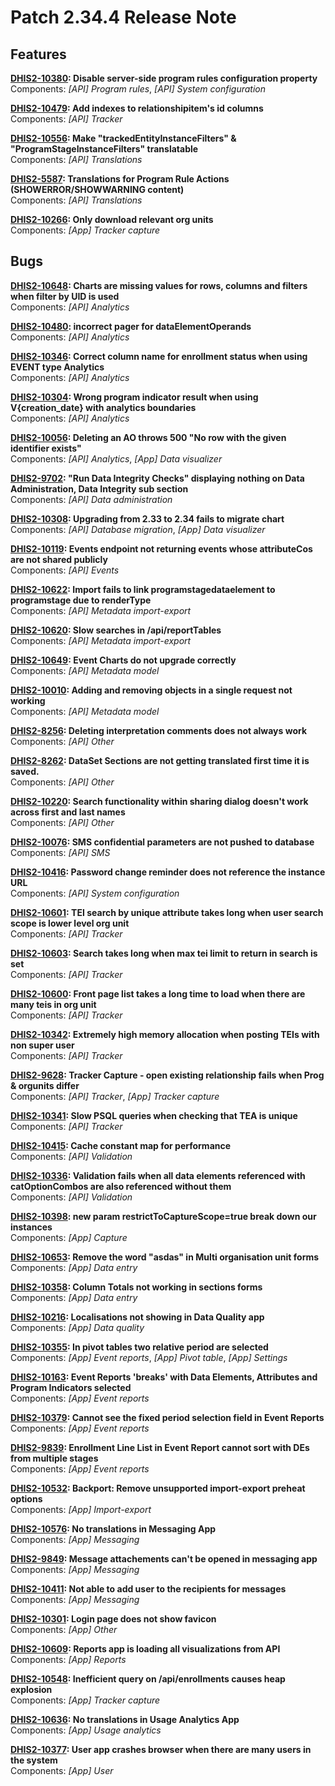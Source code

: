 # Patch 2.34.4 Release Note

## Features

**[DHIS2-10380](https://jira.dhis2.org/browse/DHIS2-10380): Disable server-side program rules configuration property**  
Components: _[API] Program rules_, _[API] System configuration_  

**[DHIS2-10479](https://jira.dhis2.org/browse/DHIS2-10479): Add indexes to relationshipitem's id columns**  
Components: _[API] Tracker_  

**[DHIS2-10556](https://jira.dhis2.org/browse/DHIS2-10556): Make "trackedEntityInstanceFilters" & "ProgramStageInstanceFilters" translatable**  
Components: _[API] Translations_

**[DHIS2-5587](https://jira.dhis2.org/browse/DHIS2-5587): Translations for Program Rule Actions (SHOWERROR/SHOWWARNING content)**  
Components: _[API] Translations_  

**[DHIS2-10266](https://jira.dhis2.org/browse/DHIS2-10266): Only download relevant org units**  
Components: _[App] Tracker capture_

## Bugs

**[DHIS2-10648](https://jira.dhis2.org/browse/DHIS2-10648): Charts are missing values for rows, columns and filters when filter by UID is used**  
Components: _[API] Analytics_

**[DHIS2-10480](https://jira.dhis2.org/browse/DHIS2-10480): incorrect pager for dataElementOperands**  
Components: _[API] Analytics_

**[DHIS2-10346](https://jira.dhis2.org/browse/DHIS2-10346): Correct column name for enrollment status when using EVENT type Analytics**  
Components: _[API] Analytics_

**[DHIS2-10304](https://jira.dhis2.org/browse/DHIS2-10304): Wrong program indicator result when using V{creation_date} with analytics boundaries**  
Components: _[API] Analytics_

**[DHIS2-10056](https://jira.dhis2.org/browse/DHIS2-10056): Deleting an AO throws 500 "No row with the given identifier exists"**  
Components: _[API] Analytics_, _[App] Data visualizer_

**[DHIS2-9702](https://jira.dhis2.org/browse/DHIS2-9702):  "Run Data Integrity Checks" displaying nothing on Data Administration, Data Integrity sub section**  
Components: _[API] Data administration_

**[DHIS2-10308](https://jira.dhis2.org/browse/DHIS2-10308): Upgrading from 2.33 to 2.34 fails to migrate chart**  
Components: _[API] Database migration_, _[App] Data visualizer_  

**[DHIS2-10119](https://jira.dhis2.org/browse/DHIS2-10119): Events endpoint not returning events whose attributeCos are not shared publicly**  
Components: _[API] Events_

**[DHIS2-10622](https://jira.dhis2.org/browse/DHIS2-10622): Import fails to link programstagedataelement to programstage due to renderType**  
Components: _[API] Metadata import-export_

**[DHIS2-10620](https://jira.dhis2.org/browse/DHIS2-10620): Slow searches in /api/reportTables**  
Components: _[API] Metadata import-export_

**[DHIS2-10649](https://jira.dhis2.org/browse/DHIS2-10649): Event Charts do not upgrade correctly**  
Components: _[API] Metadata model_  

**[DHIS2-10010](https://jira.dhis2.org/browse/DHIS2-10010): Adding and removing objects in a single request not working**  
Components: _[API] Metadata model_

**[DHIS2-8256](https://jira.dhis2.org/browse/DHIS2-8256): Deleting interpretation comments does not always work**  
Components: _[API] Other_  

**[DHIS2-8262](https://jira.dhis2.org/browse/DHIS2-8262): DataSet Sections are not getting translated first time it is saved.**  
Components: _[API] Other_

**[DHIS2-10220](https://jira.dhis2.org/browse/DHIS2-10220): Search functionality within sharing dialog doesn't work across first and last names**  
Components: _[API] Other_

**[DHIS2-10076](https://jira.dhis2.org/browse/DHIS2-10076): SMS confidential parameters are not pushed to database**  
Components: _[API] SMS_

**[DHIS2-10416](https://jira.dhis2.org/browse/DHIS2-10416): Password change reminder does not reference the instance URL**  
Components: _[API] System configuration_

**[DHIS2-10601](https://jira.dhis2.org/browse/DHIS2-10601): TEI search by unique attribute takes long when user search scope is lower level org unit**  
Components: _[API] Tracker_  

**[DHIS2-10603](https://jira.dhis2.org/browse/DHIS2-10603): Search takes long when max tei limit to return in search is set**  
Components: _[API] Tracker_  

**[DHIS2-10600](https://jira.dhis2.org/browse/DHIS2-10600): Front page list takes a long time to load when there are many teis in org unit**  
Components: _[API] Tracker_  

**[DHIS2-10342](https://jira.dhis2.org/browse/DHIS2-10342): Extremely high memory allocation when posting TEIs with non super user**  
Components: _[API] Tracker_

**[DHIS2-9628](https://jira.dhis2.org/browse/DHIS2-9628): Tracker Capture - open existing relationship fails when Prog & orgunits differ**  
Components: _[API] Tracker_, _[App] Tracker capture_

**[DHIS2-10341](https://jira.dhis2.org/browse/DHIS2-10341): Slow PSQL queries when checking that TEA is unique**  
Components: _[API] Tracker_

**[DHIS2-10415](https://jira.dhis2.org/browse/DHIS2-10415): Cache constant map for performance**  
Components: _[API] Validation_  

**[DHIS2-10336](https://jira.dhis2.org/browse/DHIS2-10336): Validation fails when all data elements referenced with catOptionCombos are also referenced without them**  
Components: _[API] Validation_

**[DHIS2-10398](https://jira.dhis2.org/browse/DHIS2-10398): new param restrictToCaptureScope=true break down our instances**  
Components: _[App] Capture_

**[DHIS2-10653](https://jira.dhis2.org/browse/DHIS2-10653): Remove the word "asdas" in Multi organisation unit forms**  
Components: _[App] Data entry_

**[DHIS2-10358](https://jira.dhis2.org/browse/DHIS2-10358): Column Totals not working in sections forms**  
Components: _[App] Data entry_

**[DHIS2-10216](https://jira.dhis2.org/browse/DHIS2-10216): Localisations not showing in Data Quality app**  
Components: _[App] Data quality_  

**[DHIS2-10355](https://jira.dhis2.org/browse/DHIS2-10355): In pivot tables two relative period are selected**  
Components: _[App] Event reports_, _[App] Pivot table_, _[App] Settings_

**[DHIS2-10163](https://jira.dhis2.org/browse/DHIS2-10163): Event Reports 'breaks' with Data Elements, Attributes and Program Indicators selected**  
Components: _[App] Event reports_

**[DHIS2-10379](https://jira.dhis2.org/browse/DHIS2-10379): Cannot see the fixed period selection field in Event Reports**  
Components: _[App] Event reports_  

**[DHIS2-9839](https://jira.dhis2.org/browse/DHIS2-9839): Enrollment Line List in Event Report cannot sort with DEs from multiple stages**  
Components: _[App] Event reports_

**[DHIS2-10532](https://jira.dhis2.org/browse/DHIS2-10532): Backport: Remove unsupported import-export preheat options**  
Components: _[App] Import-export_  

**[DHIS2-10576](https://jira.dhis2.org/browse/DHIS2-10576): No translations in Messaging App**  
Components: _[App] Messaging_

**[DHIS2-9849](https://jira.dhis2.org/browse/DHIS2-9849): Message attachements can't be opened in messaging app**  
Components: _[App] Messaging_

**[DHIS2-10411](https://jira.dhis2.org/browse/DHIS2-10411): Not able to add user to the recipients for messages**  
Components: _[App] Messaging_

**[DHIS2-10301](https://jira.dhis2.org/browse/DHIS2-10301): Login page does not show favicon**  
Components: _[App] Other_

**[DHIS2-10609](https://jira.dhis2.org/browse/DHIS2-10609): Reports app is loading all visualizations from API**  
Components: _[App] Reports_  

**[DHIS2-10548](https://jira.dhis2.org/browse/DHIS2-10548): Inefficient query on /api/enrollments causes heap explosion**  
Components: _[App] Tracker capture_

**[DHIS2-10636](https://jira.dhis2.org/browse/DHIS2-10636): No translations in Usage Analytics App**  
Components: _[App] Usage analytics_

**[DHIS2-10377](https://jira.dhis2.org/browse/DHIS2-10377): User app crashes browser when there are many users in the system**  
Components: _[App] User_

